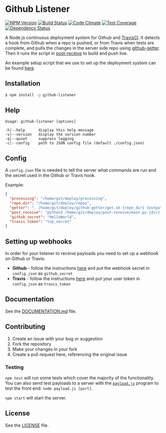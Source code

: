 # Github Listener

[![NPM Version](https://img.shields.io/npm/v/github-listener.svg)](https://www.npmjs.com/package/github-listener)
[![Build Status](https://img.shields.io/travis/itsapi/github-listener/master.svg)](https://travis-ci.org/itsapi/github-listener)
[![Code Climate](https://img.shields.io/codeclimate/github/itsapi/github-listener.svg)](https://codeclimate.com/github/itsapi/github-listener)
[![Test Coverage](https://img.shields.io/codeclimate/coverage/github/itsapi/github-listener.svg)](https://codeclimate.com/github/itsapi/github-listener)
[![Dependency Status](https://img.shields.io/david/itsapi/github-listener.svg)](https://david-dm.org/itsapi/github-listener)

A Node.js continuous deployment system for Github and [TravisCI](https://travis-ci.org/). It detects a hook from Github when a repo is pushed, or from Travis when tests are complete, and pulls the changes in the server side repo using [github-getter](http://github.com/itsapi/github-getter). Then it runs the script in [post-receive](http://github.com/itsapi/post-receive) to build and push live.

An example setup script that we use to set up the deployment system can be found [here](https://gist.github.com/grit96/49b91a42007d1c977396).


## Installation

```sh
$ npm install -g github-listener
```


## Help

```
Usage: github-listener [options]

-h|--help      display this help message
-v|--version   display the version number
-q|--quiet     suppress logging
-c|--config    path to JSON config file (default ./config.json)
```


## Config

A `config.json` file is needed to tell the server what commands are run and the secret used in the Github or Travis hook.

Example:

```json
{
  "processing": "/home/git/deploy/processing",
  "repo_dir": "/home/git/deploy/repos",
  "getter": ". /home/git/deploy/github-getter/get.sh {repo_dir} {output} {repo} {branch}",
  "post_receive": "python3 /home/git/deploy/post-receive/main.py {dir} {name}",
  "github_secret": "HelloWorld",
  "travis_token": "top_secret"
}
```


## Setting up webhooks

In order for your listener to receive payloads you need to set up a webhook on Github or Travis:

- **Github** - follow the instructions [here](https://developer.github.com/webhooks/creating/) and put the webhook secret in `config.json` as `github_secret`
- **Travis** - follow the instructions [here](http://docs.travis-ci.com/user/notifications/#Webhook-notification) and put your user token in `config.json` as `travis_token`


## Documentation

See the [DOCUMENTATION.md](./DOCUMENTATION.md) file.


## Contributing

1. Create an issue with your bug or suggestion
2. Fork the repository
3. Make your changes in your fork
4. Create a pull request here, referencing the original issue


### Testing

`npm test` will run some tests which cover the majority of the functionality.
You can also send test payloads to a server with the [`payload.js`](./payload.js) program to test the front end: `node payload.js [port]`.

`npm start` will start the server.


## License

See the [LICENSE](./LICENSE) file.
